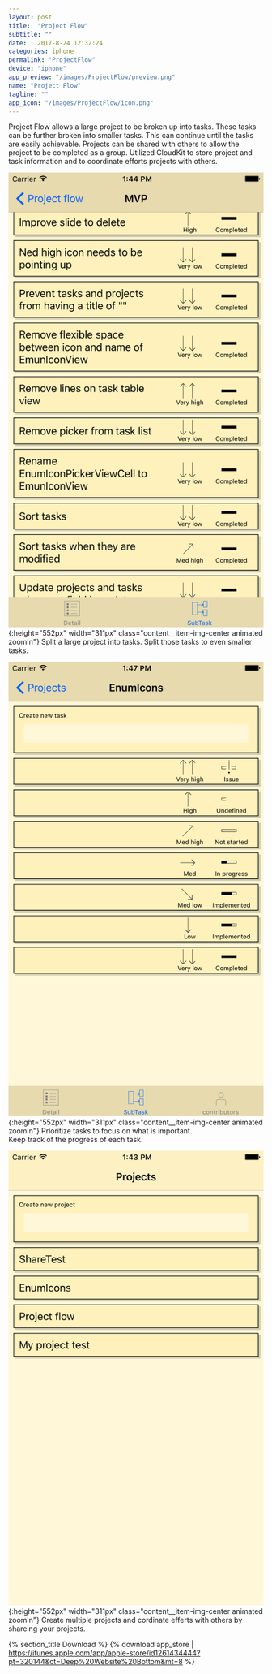 ```yaml
---
layout: post
title:  "Project Flow"
subtitle: ""
date:   2017-8-24 12:32:24
categories: iphone
permalink: "ProjectFlow"
device: "iphone"
app_preview: "/images/ProjectFlow/preview.png"
name: "Project Flow"
tagline: ""
app_icon: "/images/ProjectFlow/icon.png"
---
```


Project Flow allows a large project to be broken up into tasks. These tasks can be further broken into smaller tasks. This can continue until the tasks are easily achievable.
Projects can be shared with others to allow the project to be completed as a group.
Utilized CloudKit to store project and task information and to coordinate efforts projects with others.

![test image size](/images/ProjectFlow/ProjectFlowMVP7+.png){:height="552px" width="311px" class="content__item-img-center animated zoomIn"}
Split a large project into tasks. Split those tasks to even smaller tasks.

![test image size](/images/ProjectFlow/ProjectFlowEnumIcons7+.png){:height="552px" width="311px" class="content__item-img-center animated zoomIn"}
Prioritize tasks to focus on what is important.<br>
Keep track of the progress of each task.

![test image size](/images/ProjectFlow/ProjectFlowProjectList7+.png){:height="552px" width="311px" class="content__item-img-center animated zoomIn"}
Create multiple projects and cordinate efferts with others by shareing your projects.

{% section_title Download %}
{% download app_store | https://itunes.apple.com/app/apple-store/id1261434444?pt=320144&ct=Deep%20Website%20Bottom&mt=8 %}

